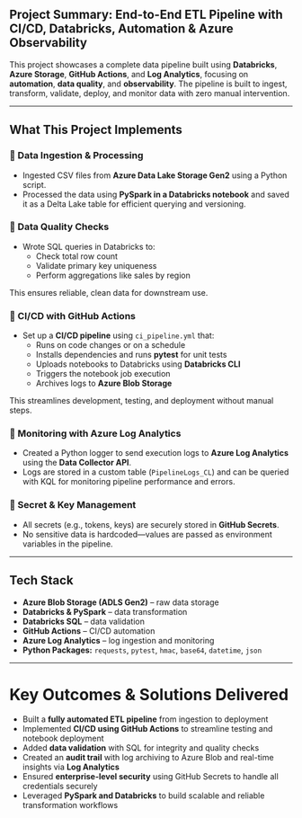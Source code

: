 ## Project Summary: End-to-End ETL Pipeline with CI/CD, Databricks, Automation & Azure Observability

This project showcases a complete data pipeline built using **Databricks**, **Azure Storage**, **GitHub Actions**, and **Log Analytics**, focusing on **automation**, **data quality**, and **observability**. The pipeline is built to ingest, transform, validate, deploy, and monitor data with zero manual intervention.

---

##  What This Project Implements

### 🔹 Data Ingestion & Processing
- Ingested CSV files from **Azure Data Lake Storage Gen2** using a Python script.
- Processed the data using **PySpark in a Databricks notebook** and saved it as a Delta Lake table for efficient querying and versioning.

### 🔹 Data Quality Checks
- Wrote SQL queries in Databricks to:
  - Check total row count
  - Validate primary key uniqueness
  - Perform aggregations like sales by region

This ensures reliable, clean data for downstream use.

### 🔹 CI/CD with GitHub Actions
- Set up a **CI/CD pipeline** using `ci_pipeline.yml` that:
  - Runs on code changes or on a schedule
  - Installs dependencies and runs **pytest** for unit tests
  - Uploads notebooks to Databricks using **Databricks CLI**
  - Triggers the notebook job execution
  - Archives logs to **Azure Blob Storage**

This streamlines development, testing, and deployment without manual steps.

### 🔹 Monitoring with Azure Log Analytics
- Created a Python logger to send execution logs to **Azure Log Analytics** using the **Data Collector API**.
- Logs are stored in a custom table (`PipelineLogs_CL`) and can be queried with KQL for monitoring pipeline performance and errors.

### 🔹 Secret & Key Management
- All secrets (e.g., tokens, keys) are securely stored in **GitHub Secrets**.
- No sensitive data is hardcoded—values are passed as environment variables in the pipeline.

---

## Tech Stack

- **Azure Blob Storage (ADLS Gen2)** – raw data storage
- **Databricks & PySpark** – data transformation
- **Databricks SQL** – data validation
- **GitHub Actions** – CI/CD automation
- **Azure Log Analytics** – log ingestion and monitoring
- **Python Packages:** `requests`, `pytest`, `hmac`, `base64`, `datetime`, `json`

---

# Key Outcomes & Solutions Delivered

- Built a **fully automated ETL pipeline** from ingestion to deployment
- Implemented **CI/CD using GitHub Actions** to streamline testing and notebook deployment
- Added **data validation** with SQL for integrity and quality checks
- Created an **audit trail** with log archiving to Azure Blob and real-time insights via **Log Analytics**
- Ensured **enterprise-level security** using GitHub Secrets to handle all credentials securely
- Leveraged **PySpark and Databricks** to build scalable and reliable transformation workflows
